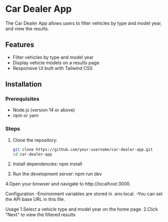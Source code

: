 # Car Dealer App

The Car Dealer App allows users to filter vehicles by type and model year, and view the results.

## Features

- Filter vehicles by type and model year
- Display vehicle models on a results page
- Responsive UI built with Tailwind CSS

## Installation

### Prerequisites

- Node.js (version 14 or above)
- npm or yarn

### Steps

1. Clone the repository:
   ```bash
   git clone https://github.com/your-username/car-dealer-app.git
   cd car-dealer-app

2. Install dependencies:
    npm install

3. Run the development server:
    npm run dev

4.Open your browser and navigate to http://localhost:3000.


Configuration
    -Environment variables are stored in .env.local.
    -You can set the API base URL in this file.

Usage
    1.Select a vehicle type and model year on the home page.
    2.Click "Next" to view the filtered results




